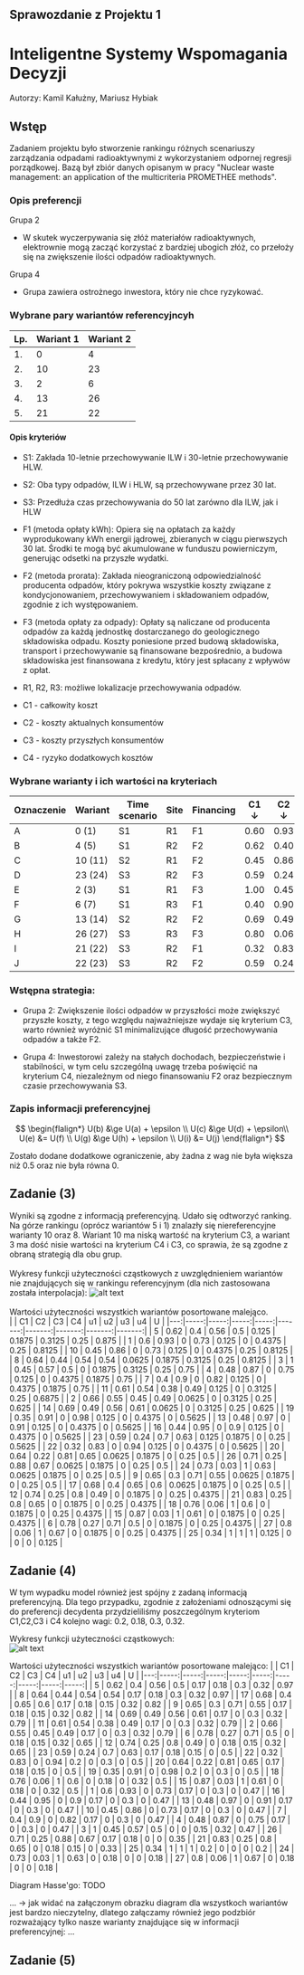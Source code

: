 ## Sprawozdanie z Projektu 1
# Inteligentne Systemy Wspomagania Decyzji

Autorzy: Kamil Kałużny, Mariusz Hybiak

## Wstęp

Zadaniem projektu było stworzenie rankingu różnych scenariuszy zarządzania odpadami radioaktywnymi z wykorzystaniem odpornej regresji porządkowej. Bazą był zbiór danych opisanym w pracy "Nuclear waste management: an application of the multicriteria PROMETHEE methods".


### Opis preferencji
Grupa 2
* W skutek wyczerpywania się złóż materiałów radioaktywnych, elektrownie mogą zacząć korzystać z bardziej ubogich złóż, co przełoży się na zwiększenie ilości odpadów radioaktywnych.

Grupa 4
* Grupa zawiera ostrożnego inwestora, który nie chce ryzykować.

### Wybrane pary wariantów referencyjncyh
|Lp. | Wariant 1 | Wariant 2|
|-|---|---|
|1.|0|4|
|2.|10|23|
|3.|2|6|
|4.|13|26|
|5.|21|22|

#### Opis kryteriów

* S1: Zakłada 10-letnie przechowywanie ILW i 30-letnie przechowywanie HLW.
* S2: Oba typy odpadów, ILW i HLW, są przechowywane przez 30 lat.
* S3: Przedłuża czas przechowywania do 50 lat zarówno dla ILW, jak i HLW

* F1 (metoda opłaty kWh): Opiera się na opłatach za każdy wyprodukowany kWh energii jądrowej, zbieranych w ciągu pierwszych 30 lat. Środki te mogą być akumulowane w funduszu powierniczym, generując odsetki na przyszłe wydatki.
* F2 (metoda prorata): Zakłada nieograniczoną odpowiedzialność producenta odpadów, który pokrywa wszystkie koszty związane z kondycjonowaniem, przechowywaniem i składowaniem odpadów, zgodnie z ich występowaniem.
* F3 (metoda opłaty za odpady): Opłaty są naliczane od producenta odpadów za każdą jednostkę dostarczanego do geologicznego składowiska odpadu. Koszty poniesione przed budową składowiska, transport i przechowywanie są finansowane bezpośrednio, a budowa składowiska jest finansowana z kredytu, który jest spłacany z wpływów z opłat.

* R1, R2, R3: możliwe lokalizacje przechowywania odpadów.

* C1 - całkowity koszt
* C2 - koszty aktualnych konsumentów
* C3 - koszty przyszłych konsumentów
* C4 - ryzyko dodatkowych kosztów

### Wybrane warianty i ich wartości na kryteriach

|Oznaczenie| Wariant | Time scenario | Site | Financing | C1 $\downarrow$ | C2 $\downarrow$ | C3 $\downarrow$ | C4 $\downarrow$ |
|-|----------|----|----|----|------|------|------|------|
|A| 0 (1)    | S1 | R1 | F1 | 0.60 | 0.93 | 0.00 | 0.73 |
|B| 4 (5)    | S1 | R2 | F2 | 0.62 | 0.40 | 0.56 | 0.50 |
|C| 10 (11)  | S2 | R1 | F2 | 0.45 | 0.86 | 0.00 | 0.73 |
|D| 23 (24)  | S3 | R2 | F3 | 0.59 | 0.24 | 0.70 | 0.63 |
|E| 2 (3)    | S1 | R1 | F3 | 1.00 | 0.45 | 0.57 | 0.50 |
|F| 6 (7)    | S1 | R3 | F1 | 0.40 | 0.90 | 0.00 | 0.82 |
|G| 13 (14)  | S2 | R2 | F2 | 0.69 | 0.49 | 0.56 | 0.61 |
|H| 26 (27)  | S3 | R3 | F3 | 0.80 | 0.06 | 1.00 | 0.67 |
|I| 21 (22)  | S3 | R2 | F1 | 0.32 | 0.83 | 0.00 | 0.94 |
|J| 22 (23)  | S3 | R2 | F2 | 0.59 | 0.24 | 0.70 | 0.63 |

### Wstępna strategia:
* Grupa 2: Zwiększenie ilości odpadów w przyszłości może zwiększyć przyszłe koszty, z tego względu najważniejsze wydaje się kryterium C3, warto również wyróżnić S1 minimalizujące długość przechowywania odpadów a także F2.

* Grupa 4: Inwestorowi zależy na stałych dochodach, bezpieczeństwie i stabilności, w tym celu szczególną uwagę trzeba poświęcić na kryterium C4, niezależnym od niego finansowaniu F2 oraz bezpiecznym czasie przechowywania S3.


### Zapis informacji preferencyjnej
$$
\begin{flalign*}
    U(b) &\ge U(a) + \epsilon \\
    U(c) &\ge U(d) + \epsilon\\
    U(e) &= U(f) \\
    U(g) &\ge U(h) + \epsilon \\
    U(i) &= U(j)
\end{flalign*}
$$

Zostało dodane dodatkowe ograniczenie, aby żadna z wag nie była większa niż 0.5 oraz nie była równa 0.

## Zadanie (3)

Wyniki są zgodne z informacją preferencyjną. Udało się odtworzyć ranking.
Na górze rankingu (oprócz wariantów 5 i 1) znalazły się niereferencyjne warianty 10 oraz 8. Wariant 10 ma niską wartość na kryterium C3, a wariant 3 ma dość nisie wartości na kryterium C4 i C3, co sprawia, że są zgodne z obraną strategią dla obu grup. <br> <br>
Wykresy funkcji użyteczności cząstkowych z uwzględnieniem wariantów nie znajdujących się w rankingu referencyjnym (dla nich zastosowana została interpolacja):
![alt text](image.png)
<br> <br>
Wartości użyteczności wszystkich wariantów posortowane malejąco. <br>
|    |   C1 |   C2 |   C3 |   C4 |     u1 |     u2 |     u3 |     u4 |      U |
|---:|-----:|-----:|-----:|-----:|-------:|-------:|-------:|-------:|-------:|
|  5 | 0.62 | 0.4  | 0.56 | 0.5  | 0.125  | 0.1875 | 0.3125 | 0.25   | 0.875  |
|  1 | 0.6  | 0.93 | 0    | 0.73 | 0.125  | 0      | 0.4375 | 0.25   | 0.8125 |
| 10 | 0.45 | 0.86 | 0    | 0.73 | 0.125  | 0      | 0.4375 | 0.25   | 0.8125 |
|  8 | 0.64 | 0.44 | 0.54 | 0.54 | 0.0625 | 0.1875 | 0.3125 | 0.25   | 0.8125 |
|  3 | 1    | 0.45 | 0.57 | 0.5  | 0      | 0.1875 | 0.3125 | 0.25   | 0.75   |
|  4 | 0.48 | 0.87 | 0    | 0.75 | 0.125  | 0      | 0.4375 | 0.1875 | 0.75   |
|  7 | 0.4  | 0.9  | 0    | 0.82 | 0.125  | 0      | 0.4375 | 0.1875 | 0.75   |
| 11 | 0.61 | 0.54 | 0.38 | 0.49 | 0.125  | 0      | 0.3125 | 0.25   | 0.6875 |
|  2 | 0.66 | 0.55 | 0.45 | 0.49 | 0.0625 | 0      | 0.3125 | 0.25   | 0.625  |
| 14 | 0.69 | 0.49 | 0.56 | 0.61 | 0.0625 | 0      | 0.3125 | 0.25   | 0.625  |
| 19 | 0.35 | 0.91 | 0    | 0.98 | 0.125  | 0      | 0.4375 | 0      | 0.5625 |
| 13 | 0.48 | 0.97 | 0    | 0.91 | 0.125  | 0      | 0.4375 | 0      | 0.5625 |
| 16 | 0.44 | 0.95 | 0    | 0.9  | 0.125  | 0      | 0.4375 | 0      | 0.5625 |
| 23 | 0.59 | 0.24 | 0.7  | 0.63 | 0.125  | 0.1875 | 0      | 0.25   | 0.5625 |
| 22 | 0.32 | 0.83 | 0    | 0.94 | 0.125  | 0      | 0.4375 | 0      | 0.5625 |
| 20 | 0.64 | 0.22 | 0.81 | 0.65 | 0.0625 | 0.1875 | 0      | 0.25   | 0.5    |
| 26 | 0.71 | 0.25 | 0.88 | 0.67 | 0.0625 | 0.1875 | 0      | 0.25   | 0.5    |
| 24 | 0.73 | 0.03 | 1    | 0.63 | 0.0625 | 0.1875 | 0      | 0.25   | 0.5    |
|  9 | 0.65 | 0.3  | 0.71 | 0.55 | 0.0625 | 0.1875 | 0      | 0.25   | 0.5    |
| 17 | 0.68 | 0.4  | 0.65 | 0.6  | 0.0625 | 0.1875 | 0      | 0.25   | 0.5    |
| 12 | 0.74 | 0.25 | 0.8  | 0.49 | 0      | 0.1875 | 0      | 0.25   | 0.4375 |
| 21 | 0.83 | 0.25 | 0.8  | 0.65 | 0      | 0.1875 | 0      | 0.25   | 0.4375 |
| 18 | 0.76 | 0.06 | 1    | 0.6  | 0      | 0.1875 | 0      | 0.25   | 0.4375 |
| 15 | 0.87 | 0.03 | 1    | 0.61 | 0      | 0.1875 | 0      | 0.25   | 0.4375 |
|  6 | 0.78 | 0.27 | 0.71 | 0.5  | 0      | 0.1875 | 0      | 0.25   | 0.4375 |
| 27 | 0.8  | 0.06 | 1    | 0.67 | 0      | 0.1875 | 0      | 0.25   | 0.4375 |
| 25 | 0.34 | 1    | 1    | 1    | 0.125  | 0      | 0      | 0      | 0.125  |

## Zadanie (4)
W tym wypadku model również jest spójny z zadaną informacją preferencyjną. Dla tego przypadku, zgodnie z założeniami odnoszącymi się do preferencji decydenta przydzieliliśmy poszczególnym kryteriom C1,C2,C3 i C4 kolejno wagi: 0.2, 0.18, 0.3, 0.32. <br>

Wykresy funkcji użyteczności cząstkowych:<br>
![alt text](image-2.png)

Wartości użyteczności wszystkich wariantów posortowane malejąco:
|    |   C1 |   C2 |   C3 |   C4 |   u1 |   u2 |   u3 |   u4 |    U |
|---:|-----:|-----:|-----:|-----:|-----:|-----:|-----:|-----:|-----:|
|  5 | 0.62 | 0.4  | 0.56 | 0.5  | 0.17 | 0.18 | 0.3  | 0.32 | 0.97 |
|  8 | 0.64 | 0.44 | 0.54 | 0.54 | 0.17 | 0.18 | 0.3  | 0.32 | 0.97 |
| 17 | 0.68 | 0.4  | 0.65 | 0.6  | 0.17 | 0.18 | 0.15 | 0.32 | 0.82 |
|  9 | 0.65 | 0.3  | 0.71 | 0.55 | 0.17 | 0.18 | 0.15 | 0.32 | 0.82 |
| 14 | 0.69 | 0.49 | 0.56 | 0.61 | 0.17 | 0    | 0.3  | 0.32 | 0.79 |
| 11 | 0.61 | 0.54 | 0.38 | 0.49 | 0.17 | 0    | 0.3  | 0.32 | 0.79 |
|  2 | 0.66 | 0.55 | 0.45 | 0.49 | 0.17 | 0    | 0.3  | 0.32 | 0.79 |
|  6 | 0.78 | 0.27 | 0.71 | 0.5  | 0    | 0.18 | 0.15 | 0.32 | 0.65 |
| 12 | 0.74 | 0.25 | 0.8  | 0.49 | 0    | 0.18 | 0.15 | 0.32 | 0.65 |
| 23 | 0.59 | 0.24 | 0.7  | 0.63 | 0.17 | 0.18 | 0.15 | 0    | 0.5  |
| 22 | 0.32 | 0.83 | 0    | 0.94 | 0.2  | 0    | 0.3  | 0    | 0.5  |
| 20 | 0.64 | 0.22 | 0.81 | 0.65 | 0.17 | 0.18 | 0.15 | 0    | 0.5  |
| 19 | 0.35 | 0.91 | 0    | 0.98 | 0.2  | 0    | 0.3  | 0    | 0.5  |
| 18 | 0.76 | 0.06 | 1    | 0.6  | 0    | 0.18 | 0    | 0.32 | 0.5  |
| 15 | 0.87 | 0.03 | 1    | 0.61 | 0    | 0.18 | 0    | 0.32 | 0.5  |
|  1 | 0.6  | 0.93 | 0    | 0.73 | 0.17 | 0    | 0.3  | 0    | 0.47 |
| 16 | 0.44 | 0.95 | 0    | 0.9  | 0.17 | 0    | 0.3  | 0    | 0.47 |
| 13 | 0.48 | 0.97 | 0    | 0.91 | 0.17 | 0    | 0.3  | 0    | 0.47 |
| 10 | 0.45 | 0.86 | 0    | 0.73 | 0.17 | 0    | 0.3  | 0    | 0.47 |
|  7 | 0.4  | 0.9  | 0    | 0.82 | 0.17 | 0    | 0.3  | 0    | 0.47 |
|  4 | 0.48 | 0.87 | 0    | 0.75 | 0.17 | 0    | 0.3  | 0    | 0.47 |
|  3 | 1    | 0.45 | 0.57 | 0.5  | 0    | 0    | 0.15 | 0.32 | 0.47 |
| 26 | 0.71 | 0.25 | 0.88 | 0.67 | 0.17 | 0.18 | 0    | 0    | 0.35 |
| 21 | 0.83 | 0.25 | 0.8  | 0.65 | 0    | 0.18 | 0.15 | 0    | 0.33 |
| 25 | 0.34 | 1    | 1    | 1    | 0.2  | 0    | 0    | 0    | 0.2  |
| 24 | 0.73 | 0.03 | 1    | 0.63 | 0    | 0.18 | 0    | 0    | 0.18 |
| 27 | 0.8  | 0.06 | 1    | 0.67 | 0    | 0.18 | 0    | 0    | 0.18 |

Diagram Hasse'go: TODO

... -> jak widać na załączonym obrazku diagram dla wszystkoch wariantów jest bardzo nieczytelny, dlatego załączamy również jego podzbiór rozważający tylko nasze warianty znajdujące się w informacji preferencyjnej: ...

## Zadanie (5)